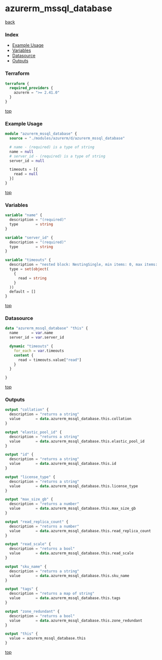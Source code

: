 # azurerm_mssql_database

[back](../azurerm.md)

### Index

- [Example Usage](#example-usage)
- [Variables](#variables)
- [Datasource](#datasource)
- [Outputs](#outputs)

### Terraform

```terraform
terraform {
  required_providers {
    azurerm = ">= 2.41.0"
  }
}
```

[top](#index)

### Example Usage

```terraform
module "azurerm_mssql_database" {
  source = "./modules/azurerm/d/azurerm_mssql_database"

  # name - (required) is a type of string
  name = null
  # server_id - (required) is a type of string
  server_id = null

  timeouts = [{
    read = null
  }]
}
```

[top](#index)

### Variables

```terraform
variable "name" {
  description = "(required)"
  type        = string
}

variable "server_id" {
  description = "(required)"
  type        = string
}

variable "timeouts" {
  description = "nested block: NestingSingle, min items: 0, max items: 0"
  type = set(object(
    {
      read = string
    }
  ))
  default = []
}
```

[top](#index)

### Datasource

```terraform
data "azurerm_mssql_database" "this" {
  name      = var.name
  server_id = var.server_id

  dynamic "timeouts" {
    for_each = var.timeouts
    content {
      read = timeouts.value["read"]
    }
  }

}
```

[top](#index)

### Outputs

```terraform
output "collation" {
  description = "returns a string"
  value       = data.azurerm_mssql_database.this.collation
}

output "elastic_pool_id" {
  description = "returns a string"
  value       = data.azurerm_mssql_database.this.elastic_pool_id
}

output "id" {
  description = "returns a string"
  value       = data.azurerm_mssql_database.this.id
}

output "license_type" {
  description = "returns a string"
  value       = data.azurerm_mssql_database.this.license_type
}

output "max_size_gb" {
  description = "returns a number"
  value       = data.azurerm_mssql_database.this.max_size_gb
}

output "read_replica_count" {
  description = "returns a number"
  value       = data.azurerm_mssql_database.this.read_replica_count
}

output "read_scale" {
  description = "returns a bool"
  value       = data.azurerm_mssql_database.this.read_scale
}

output "sku_name" {
  description = "returns a string"
  value       = data.azurerm_mssql_database.this.sku_name
}

output "tags" {
  description = "returns a map of string"
  value       = data.azurerm_mssql_database.this.tags
}

output "zone_redundant" {
  description = "returns a bool"
  value       = data.azurerm_mssql_database.this.zone_redundant
}

output "this" {
  value = azurerm_mssql_database.this
}
```

[top](#index)